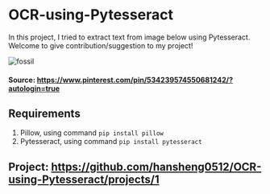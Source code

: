 # OCR-using-Pytesseract

In this project, I tried to extract text from image below using Pytesseract. Welcome to give contribution/suggestion to my project!

![fossil](https://user-images.githubusercontent.com/52826239/93709534-6dc93300-fb71-11ea-8e69-1da5901667fa.jpg)
#### Source: https://www.pinterest.com/pin/534239574550681242/?autologin=true

## Requirements
1. Pillow, using command ```pip install pillow```
2. Pytesseract, using command ```pip install pytesseract```

## Project: https://github.com/hansheng0512/OCR-using-Pytesseract/projects/1
